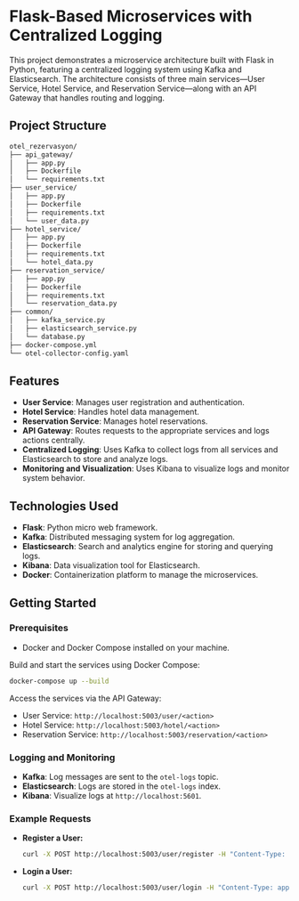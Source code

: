 
# Flask-Based Microservices with Centralized Logging

This project demonstrates a microservice architecture built with Flask in Python, featuring a centralized logging system using Kafka and Elasticsearch. The architecture consists of three main services—User Service, Hotel Service, and Reservation Service—along with an API Gateway that handles routing and logging.

## Project Structure

```bash
otel_rezervasyon/
├── api_gateway/
│   ├── app.py
│   ├── Dockerfile
│   └── requirements.txt
├── user_service/
│   ├── app.py
│   ├── Dockerfile
│   ├── requirements.txt
│   └── user_data.py
├── hotel_service/
│   ├── app.py
│   ├── Dockerfile
│   ├── requirements.txt
│   └── hotel_data.py
├── reservation_service/
│   ├── app.py
│   ├── Dockerfile
│   ├── requirements.txt
│   └── reservation_data.py
├── common/
│   ├── kafka_service.py
│   ├── elasticsearch_service.py
│   └── database.py
├── docker-compose.yml
└── otel-collector-config.yaml
```

## Features

- **User Service**: Manages user registration and authentication.
- **Hotel Service**: Handles hotel data management.
- **Reservation Service**: Manages hotel reservations.
- **API Gateway**: Routes requests to the appropriate services and logs actions centrally.
- **Centralized Logging**: Uses Kafka to collect logs from all services and Elasticsearch to store and analyze logs.
- **Monitoring and Visualization**: Uses Kibana to visualize logs and monitor system behavior.

## Technologies Used

- **Flask**: Python micro web framework.
- **Kafka**: Distributed messaging system for log aggregation.
- **Elasticsearch**: Search and analytics engine for storing and querying logs.
- **Kibana**: Data visualization tool for Elasticsearch.
- **Docker**: Containerization platform to manage the microservices.

## Getting Started

### Prerequisites

- Docker and Docker Compose installed on your machine.

 Build and start the services using Docker Compose:

   ```bash
   docker-compose up --build
   ```
 Access the services via the API Gateway:

   - User Service: `http://localhost:5003/user/<action>`
   - Hotel Service: `http://localhost:5003/hotel/<action>`
   - Reservation Service: `http://localhost:5003/reservation/<action>`

### Logging and Monitoring

- **Kafka**: Log messages are sent to the `otel-logs` topic.
- **Elasticsearch**: Logs are stored in the `otel-logs` index.
- **Kibana**: Visualize logs at `http://localhost:5601`.

### Example Requests

- **Register a User:**

   ```bash
   curl -X POST http://localhost:5003/user/register -H "Content-Type: application/json" -d '{"username": "john_doe", "password": "secure_password"}'
   ```

- **Login a User:**

   ```bash
   curl -X POST http://localhost:5003/user/login -H "Content-Type: application/json" -d '{"username": "john_doe", "password": "secure_password"}'
   ```
